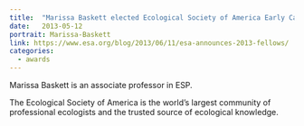 ```yaml
---
title:  "Marissa Baskett elected Ecological Society of America Early Career Fellow, 2013-2018"
date:   2013-05-12
portrait: Marissa-Baskett
link: https://www.esa.org/blog/2013/06/11/esa-announces-2013-fellows/
categories:
  - awards
---
```

Marissa Baskett is an associate professor in ESP.

The Ecological Society of America is the world’s largest community of professional ecologists and the trusted source of ecological knowledge.
